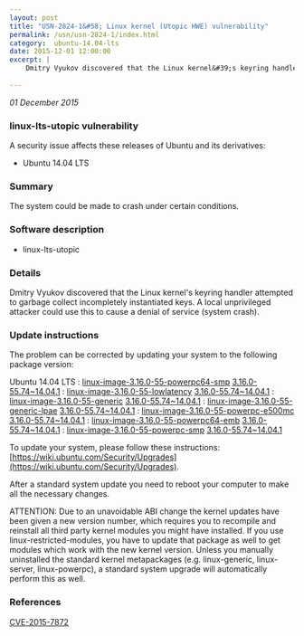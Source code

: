 ```yaml
---
layout: post
title: "USN-2824-1&#58; Linux kernel (Utopic HWE) vulnerability"
permalink: /usn/usn-2824-1/index.html
category:  ubuntu-14.04-lts
date: 2015-12-01 12:00:00
excerpt: |
    Dmitry Vyukov discovered that the Linux kernel&#39;s keyring handler attempted to garbage collect incompletely instantiated keys. A local unprivileged attacker could use this to cause a denial of service (system crash). 
    
--- 
```

 
 

*01 December 2015*

### linux-lts-utopic vulnerability

A security issue affects these releases of Ubuntu and its derivatives:

* Ubuntu 14.04 LTS

### Summary

The system could be made to crash under certain conditions. 

### Software description

* linux-lts-utopic 

### Details

Dmitry Vyukov discovered that the Linux kernel&#39;s keyring handler attempted to garbage collect incompletely instantiated keys. A local unprivileged attacker could use this to cause a denial of service (system crash). 

### Update instructions

The problem can be corrected by updating your system to the following package version:

Ubuntu 14.04 LTS
 : [linux-image-3.16.0-55-powerpc64-smp](https://launchpad.net/ubuntu/+source/linux-lts-utopic) <span> [3.16.0-55.74~14.04.1](https://launchpad.net/ubuntu/+source/linux-lts-utopic/3.16.0-55.74~14.04.1) </span> 
 : [linux-image-3.16.0-55-lowlatency](https://launchpad.net/ubuntu/+source/linux-lts-utopic) <span> [3.16.0-55.74~14.04.1](https://launchpad.net/ubuntu/+source/linux-lts-utopic/3.16.0-55.74~14.04.1) </span> 
 : [linux-image-3.16.0-55-generic](https://launchpad.net/ubuntu/+source/linux-lts-utopic) <span> [3.16.0-55.74~14.04.1](https://launchpad.net/ubuntu/+source/linux-lts-utopic/3.16.0-55.74~14.04.1) </span> 
 : [linux-image-3.16.0-55-generic-lpae](https://launchpad.net/ubuntu/+source/linux-lts-utopic) <span> [3.16.0-55.74~14.04.1](https://launchpad.net/ubuntu/+source/linux-lts-utopic/3.16.0-55.74~14.04.1) </span> 
 : [linux-image-3.16.0-55-powerpc-e500mc](https://launchpad.net/ubuntu/+source/linux-lts-utopic) <span> [3.16.0-55.74~14.04.1](https://launchpad.net/ubuntu/+source/linux-lts-utopic/3.16.0-55.74~14.04.1) </span> 
 : [linux-image-3.16.0-55-powerpc64-emb](https://launchpad.net/ubuntu/+source/linux-lts-utopic) <span> [3.16.0-55.74~14.04.1](https://launchpad.net/ubuntu/+source/linux-lts-utopic/3.16.0-55.74~14.04.1) </span> 
 : [linux-image-3.16.0-55-powerpc-smp](https://launchpad.net/ubuntu/+source/linux-lts-utopic) <span> [3.16.0-55.74~14.04.1](https://launchpad.net/ubuntu/+source/linux-lts-utopic/3.16.0-55.74~14.04.1) </span> 

To update your system, please follow these instructions: [https://wiki.ubuntu.com/Security/Upgrades](https://wiki.ubuntu.com/Security/Upgrades).

After a standard system update you need to reboot your computer to make all the necessary changes.

ATTENTION: Due to an unavoidable ABI change the kernel updates have been given a new version number, which requires you to recompile and reinstall all third party kernel modules you might have installed. If you use linux-restricted-modules, you have to update that package as well to get modules which work with the new kernel version. Unless you manually uninstalled the standard kernel metapackages (e.g. linux-generic, linux-server, linux-powerpc), a standard system upgrade will automatically perform this as well. 

### References

 
 [CVE-2015-7872](http://people.ubuntu.com/~ubuntu-security/cve/CVE-2015-7872)
 

